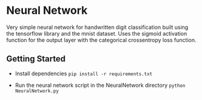 # Neural Network
Very simple neural network for handwritten digit classification built using the tensorflow library and the mnist dataset. Uses the sigmoid activation function for the output layer with the categorical crossentropy loss function.

## Getting Started
* Install dependencies 
`pip install -r requirements.txt`

* Run the neural network script in the NeuralNetwork directory
`python NeuralNetwork.py`
